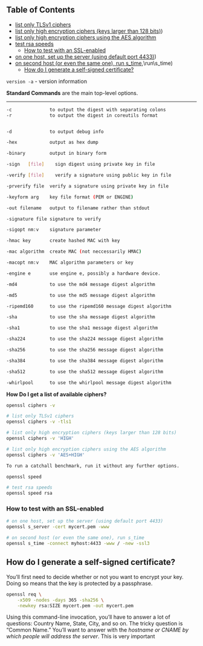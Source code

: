 ## Table of Contents

- [list only TLSv1 ciphers](#list\only\tlsv1\ciphers)
- [list only high encryption ciphers (keys larger than 128 bits)](#list\only\high\encryption\ciphers\(keys\larger\than\128\bits))
- [list only high encryption ciphers using the AES algorithm](#list\only\high\encryption\ciphers\using\the\aes\algorithm)
- [test rsa speeds](#test\rsa\speeds)
    - [How to test with an SSL-enabled](#How\to\test\with\an\SSL-enabled)
- [on one host, set up the server (using default port 4433)](#on\one\host,\set\up\the\server\(using\default\port\4433))
- [on second host (or even the same one), run s_time](#on\second\host\(or\even\the\same\one),\run\s_time)
  - [How do I generate a self-signed certificate?](#How\do\I\generate\a\self-signed\certificate?)

`version -a` - version information

**Standard Commands** are the main top-level options.
___
```sh
-c              to output the digest with separating colons
-r              to output the digest in coreutils format


-d              to output debug info

-hex            output as hex dump

-binary         output in binary form

-sign   [file]    sign digest using private key in file

-verify [file]    verify a signature using public key in file

-prverify file  verify a signature using private key in file

-keyform arg    key file format (PEM or ENGINE)

-out filename   output to filename rather than stdout

-signature file signature to verify

-sigopt nm:v    signature parameter

-hmac key       create hashed MAC with key

-mac algorithm  create MAC (not neccessarily HMAC)

-macopt nm:v    MAC algorithm parameters or key

-engine e       use engine e, possibly a hardware device.

-md4            to use the md4 message digest algorithm

-md5            to use the md5 message digest algorithm

-ripemd160      to use the ripemd160 message digest algorithm

-sha            to use the sha message digest algorithm

-sha1           to use the sha1 message digest algorithm

-sha224         to use the sha224 message digest algorithm

-sha256         to use the sha256 message digest algorithm

-sha384         to use the sha384 message digest algorithm

-sha512         to use the sha512 message digest algorithm

-whirlpool      to use the whirlpool message digest algorithm
```


**How Do I get a list of available ciphers?**
```bash
openssl ciphers -v

# list only TLSv1 ciphers
openssl ciphers -v -tls1

# list only high encryption ciphers (keys larger than 128 bits)
openssl ciphers -v 'HIGH'

# list only high encryption ciphers using the AES algorithm
openssl ciphers -v 'AES+HIGH'

To run a catchall benchmark, run it without any further options.

openssl speed

# test rsa speeds
openssl speed rsa


```

### How to test with an SSL-enabled
```sh
# on one host, set up the server (using default port 4433)
openssl s_server -cert mycert.pem -www

# on second host (or even the same one), run s_time
openssl s_time -connect myhost:4433 -www / -new -ssl3

```


## How do I generate a self-signed certificate?

You’ll first need to decide whether or not you want to encrypt your key. Doing so means that the key is protected by a passphrase.
```sh
openssl req \
	-x509 -nodes -days 365 -sha256 \
	-newkey rsa:SIZE mycert.pem -out mycert.pem

```

Using this command-line invocation, you’ll have to answer a lot of questions: Country Name, State, City, and so on. The tricky question is “Common Name.” You’ll want to answer with the _hostname or CNAME by which people will address the server_. This is very important







